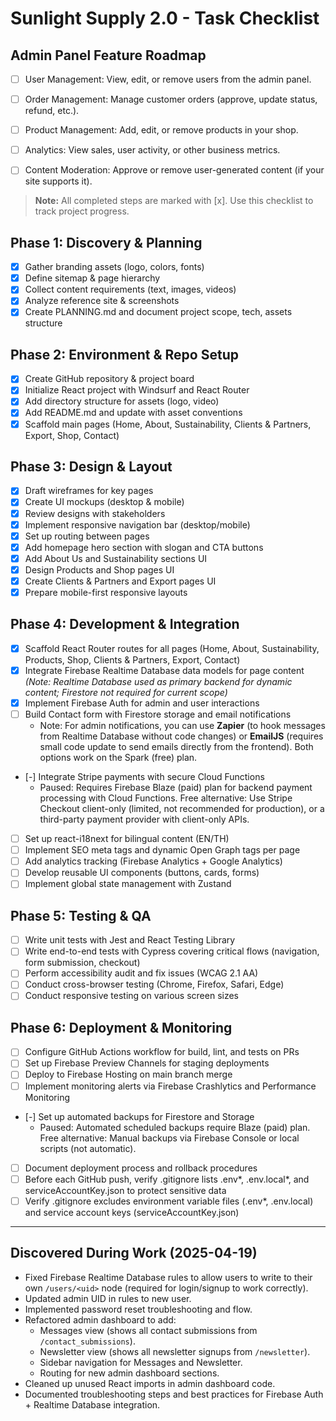 # Sunlight Supply 2.0 - Task Checklist

## Admin Panel Feature Roadmap
- [ ] User Management: View, edit, or remove users from the admin panel.
- [ ] Order Management: Manage customer orders (approve, update status, refund, etc.).
- [ ] Product Management: Add, edit, or remove products in your shop.
- [ ] Analytics: View sales, user activity, or other business metrics.
- [ ] Content Moderation: Approve or remove user-generated content (if your site supports it).


> **Note:** All completed steps are marked with [x]. Use this checklist to track project progress.


## Phase 1: Discovery & Planning
- [x] Gather branding assets (logo, colors, fonts)
- [x] Define sitemap & page hierarchy
- [x] Collect content requirements (text, images, videos)
- [x] Analyze reference site & screenshots
- [x] Create PLANNING.md and document project scope, tech, assets structure

## Phase 2: Environment & Repo Setup
- [x] Create GitHub repository & project board
- [x] Initialize React project with Windsurf and React Router
- [x] Add directory structure for assets (logo, video)
- [x] Add README.md and update with asset conventions
- [x] Scaffold main pages (Home, About, Sustainability, Clients & Partners, Export, Shop, Contact)

## Phase 3: Design & Layout
- [x] Draft wireframes for key pages
- [x] Create UI mockups (desktop & mobile)
- [x] Review designs with stakeholders
- [x] Implement responsive navigation bar (desktop/mobile)
- [x] Set up routing between pages
- [x] Add homepage hero section with slogan and CTA buttons
- [x] Add About Us and Sustainability sections UI
- [x] Design Products and Shop pages UI
- [x] Create Clients & Partners and Export pages UI
- [x] Prepare mobile-first responsive layouts

## Phase 4: Development & Integration
- [x] Scaffold React Router routes for all pages (Home, About, Sustainability, Products, Shop, Clients & Partners, Export, Contact)
- [x] Integrate Firebase Realtime Database data models for page content _(Note: Realtime Database used as primary backend for dynamic content; Firestore not required for current scope)_
- [x] Implement Firebase Auth for admin and user interactions
- [ ] Build Contact form with Firestore storage and email notifications
    - Note: For admin notifications, you can use **Zapier** (to hook messages from Realtime Database without code changes) or **EmailJS** (requires small code update to send emails directly from the frontend). Both options work on the Spark (free) plan.
- [-] Integrate Stripe payments with secure Cloud Functions
    - Paused: Requires Firebase Blaze (paid) plan for backend payment processing with Cloud Functions. Free alternative: Use Stripe Checkout client-only (limited, not recommended for production), or a third-party payment provider with client-only APIs.
- [ ] Set up react-i18next for bilingual content (EN/TH)
- [ ] Implement SEO meta tags and dynamic Open Graph tags per page
- [ ] Add analytics tracking (Firebase Analytics + Google Analytics)
- [ ] Develop reusable UI components (buttons, cards, forms)
- [ ] Implement global state management with Zustand

## Phase 5: Testing & QA
- [ ] Write unit tests with Jest and React Testing Library
- [ ] Write end-to-end tests with Cypress covering critical flows (navigation, form submission, checkout)
- [ ] Perform accessibility audit and fix issues (WCAG 2.1 AA)
- [ ] Conduct cross-browser testing (Chrome, Firefox, Safari, Edge)
- [ ] Conduct responsive testing on various screen sizes

## Phase 6: Deployment & Monitoring
- [ ] Configure GitHub Actions workflow for build, lint, and tests on PRs
- [ ] Set up Firebase Preview Channels for staging deployments
- [ ] Deploy to Firebase Hosting on main branch merge
- [ ] Implement monitoring alerts via Firebase Crashlytics and Performance Monitoring
- [-] Set up automated backups for Firestore and Storage
    - Paused: Automated scheduled backups require Blaze (paid) plan. Free alternative: Manual backups via Firebase Console or local scripts (not automatic).
- [ ] Document deployment process and rollback procedures
- [ ] Before each GitHub push, verify .gitignore lists .env*, .env.local*, and serviceAccountKey.json to protect sensitive data
- [ ] Verify .gitignore excludes environment variable files (.env*, .env.local) and service account keys (serviceAccountKey.json)

---

## Discovered During Work (2025-04-19)

- Fixed Firebase Realtime Database rules to allow users to write to their own `/users/<uid>` node (required for login/signup to work correctly).
- Updated admin UID in rules to new user.
- Implemented password reset troubleshooting and flow.
- Refactored admin dashboard to add:
  - Messages view (shows all contact submissions from `/contact_submissions`).
  - Newsletter view (shows all newsletter signups from `/newsletter`).
  - Sidebar navigation for Messages and Newsletter.
  - Routing for new admin dashboard sections.
- Cleaned up unused React imports in admin dashboard code.
- Documented troubleshooting steps and best practices for Firebase Auth + Realtime Database integration.
